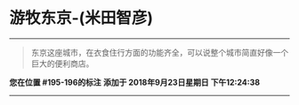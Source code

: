 # 游牧东京-(米田智彦)

---

> 东京这座城市，在衣食住行方面的功能齐全，可以说整个城市简直好像一个巨大的便利商店。

**您在位置 #195-196的标注** **添加于 2018年9月23日星期日 下午12:24:38**

---

